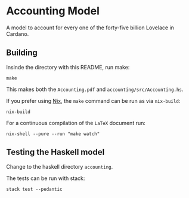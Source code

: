 # Accounting Model

A model to account for every one of the forty-five billion Lovelace in Cardano.

## Building

Insinde the directory with this README, run make:

```shell
make
```

This makes both the `Accounting.pdf` and `accounting/src/Accounting.hs`.

If you prefer using [Nix](https://nixos.org/nix/), the `make` command can be
run as via `nix-build`:

```shell
nix-build
```

For a continuous compilation of the `LaTeX` document run:

```shell
nix-shell --pure --run "make watch"
```

## Testing the Haskell model

Change to the haskell directory `accounting`.

The tests can be run with stack:

```shell
stack test --pedantic
```
